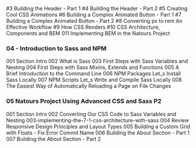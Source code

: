#3 Building the Header - Part 1
#4 Building the Header - Part 2
#5 Creating Cool CSS Animations
#6 Building a Complex Animated Button - Part 1
#7 Building a Complex Animated Button - Part 2
#8 Converting px to rem An Effective Workflow
#9 How CSS Renders
#10 CSS Architecture, Components and BEM
011 Implementing BEM in the Natours Project

### 04 - Introduction to Sass and NPM

001 Section Intro
002 What is Sass
003 First Steps with Sass Variables and Nesting
004 First Steps with Sass Mixins, Extends and Functions
005 A Brief Introduction to the Command Line
006 NPM Packages Let_s Install Sass Locally
007 NPM Scripts Let_s Write and Compile Sass Locally
008 The Easiest Way of Automatically Reloading a Page on File Changes

### 05 Natours Project Using Advanced CSS and Sass P2

001 Section Intro
002 Converting Our CSS Code to Sass Variables and Nesting
003-implementing-the-7-1-css-architecture-with-sass
004 Review Responsive Design Principles and Layout Types
005 Building a Custom Grid with Floats - Fix Error Commit Name
006 Building the About Section - Part 1
007 Building the About Section - Part 2
